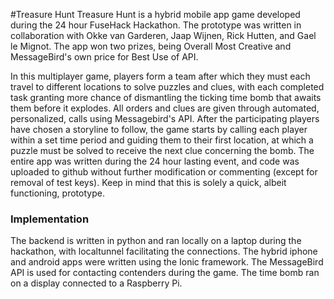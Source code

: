 #Treasure Hunt
Treasure Hunt is a  hybrid mobile app game developed during the 24 hour FuseHack Hackathon. The prototype was written in collaboration with Okke van Garderen, Jaap Wijnen, Rick Hutten, and Gael le Mignot. The app won two prizes, being Overall Most Creative and MessageBird's own price for Best Use of API.

In this multiplayer game, players form a team after which they must each travel to different locations to solve puzzles and clues, with each completed task granting more chance of dismantling the ticking time bomb that awaits them before it explodes. All orders and clues are given through automated, personalized, calls using Messagebird's API. After the participating players have chosen a storyline to follow, the game starts by calling each player within a set time period and guiding them to their first location, at which a puzzle must be solved to receive the next clue concerning the bomb. The entire app was written during the 24 hour lasting event, and code was uploaded to github without further modification or commenting (except for removal of test keys). Keep in mind that this is solely a quick, albeit functioning, prototype.

### Implementation
The backend is written in python and ran locally on a laptop during the hackathon, with localtunnel facilitating the connections. The hybrid iphone and android apps were written using the Ionic framework. The MessageBird API is used for contacting contenders during the game. The time bomb ran on a display connected to a Raspberry Pi.


